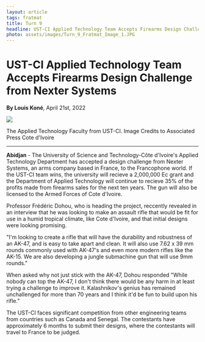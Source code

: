 ```yaml
---
layout: article
tags: fratmat
title: Turn 9 
headline: UST-CI Applied Technology Team Accepts Firearms Design Challenge from Nexter Systems
photo: assets/images/Turn_9_Fratmat_Image_1.JPG
---
```


# UST-CI Applied Technology Team Accepts Firearms Design Challenge from Nexter Systems

**By Louis Koné**, April 21st, 2022

<div class="main-image-container">
    <img src = "../../../assets/images/Turn_9_Fratmat_Image_1.JPG" id="container-image">
    <p id="image-caption">The Applied Technology Faculty from UST-CI. Image Credits to Associated Press Cote d'Ivoire</p>
</div>

---

**Abidjan** - The University of Science and Technology-Côte d'Ivoire's Applied Technology Department has accepted a design challenge from Nexter Systems, an arms company based in France, to the Francophone world. If the UST-CI team wins, the university will recieve a 2,000,000 Ec grant and the Department of Applied Technology will continue to recieve 35% of the profits made from firearms sales for the next ten years. The gun will also be licensed to the Armed Forces of Cote d'Ivoire. 

Professor Frédéric Dohou, who is heading the project, reccently revealed in an interview that  he was looking to make an assault rifle that would be fit for use in a humid tropical climate, like Cote d'Ivoire, and that initial designs were looking promising.

"I'm looking to create a rifle that will have the durability and robustness of an AK-47, and is easy to take apart and clean. It will also use 7.62 x 39 mm rounds commonly used with AK-47's and even more modern rifles like the AK-15. We are also developing a jungle submachine gun that will use 9mm rounds."

When asked why not just stick with the AK-47, Dohou responded "While nobody can top the AK-47, I don't think there would be any harm in at least trying a challenge to improve it. Kalashnikov's genius has remained unchallenged for more than 70 years and I think it'd be fun to build upon his rifle."

The UST-CI faces significant competition from other engineering teams from countries such as Canada and Senegal. The contestants have approximately 6 months to submit their designs, where the contestants will travel to France to be judged.